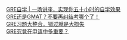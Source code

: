   
[GRE自学 | 一场讲座，实现你五十小时的自学效果](http://www.dianyue.me/archives/970/8lm298wue7yoeatk/)  
[GRE还是GMAT？不要再纠结考哪个了！](http://www.dianyue.me/archives/684/jz934qodm8rmm7of/)  
[GRE习题大整合，错过就是大损失](http://www.dianyue.me/archives/670/uba7wo5284bs5j5e/)  
[GRE究竟在申请中多重要？](http://www.dianyue.me/archives/230/j2x1i55nw3sv4lgt/)